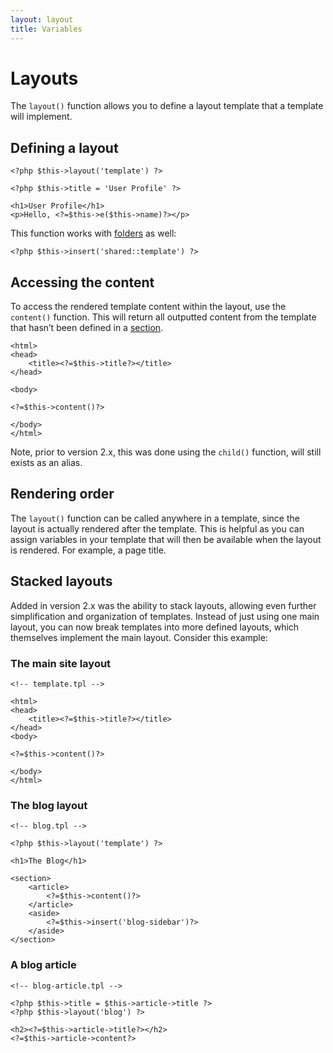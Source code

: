 ```yaml
---
layout: layout
title: Variables
---
```


Layouts
=======

The `layout()` function allows you to define a layout template that a template will implement.

## Defining a layout

~~~.language-php
<?php $this->layout('template') ?>

<?php $this->title = 'User Profile' ?>

<h1>User Profile</h1>
<p>Hello, <?=$this->e($this->name)?></p>
~~~

This function works with [folders](/engine/folders/) as well:

~~~language-php
<?php $this->insert('shared::template') ?>
~~~

## Accessing the content

To access the rendered template content within the layout, use the `content()` function. This will return all outputted content from the template that hasn’t been defined in a [section](/templates/sections/).

~~~.language-php
<html>
<head>
    <title><?=$this->title?></title>
</head>

<body>

<?=$this->content()?>

</body>
</html>
~~~

Note, prior to version 2.x, this was done using the `child()` function, will still exists as an alias.

## Rendering order

The `layout()` function can be called anywhere in a template, since the layout is actually rendered after the template. This is helpful as you can assign variables in your template that will then be available when the layout is rendered. For example, a page title.

## Stacked layouts

Added in version 2.x was the ability to stack layouts, allowing even further simplification and organization of templates. Instead of just using one main layout, you can now break templates into more defined layouts, which themselves implement the main layout. Consider this example:

### The main site layout

~~~.language-php
<!-- template.tpl -->

<html>
<head>
    <title><?=$this->title?></title>
</head>
<body>

<?=$this->content()?>

</body>
</html>
~~~

### The blog layout

~~~.language-php
<!-- blog.tpl -->

<?php $this->layout('template') ?>

<h1>The Blog</h1>

<section>
    <article>
        <?=$this->content()?>
    </article>
    <aside>
        <?=$this->insert('blog-sidebar')?>
    </aside>
</section>
~~~

### A blog article

~~~.language-php
<!-- blog-article.tpl -->

<?php $this->title = $this->article->title ?>
<?php $this->layout('blog') ?>

<h2><?=$this->article->title?></h2>
<?=$this->article->content?>
~~~